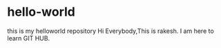 # hello-world
this is my helloworld repository
Hi Everybody,This is rakesh. I am here to learn GIT HUB.
